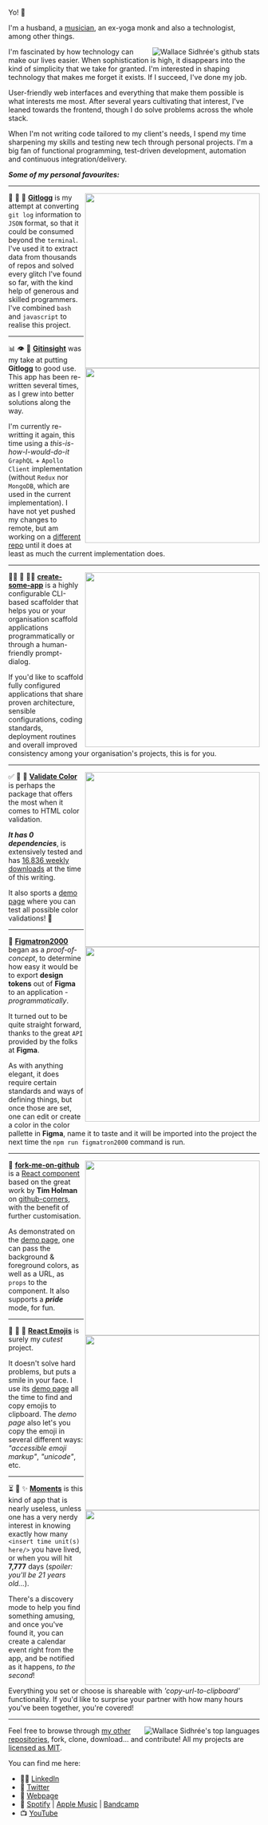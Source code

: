 Yo! 👋

I'm a husband, a [musician](https://open.spotify.com/artist/0EiGue54P0MDdLnwCZ1nQp?si=1kZFTDwQQfy0w0439F7i4A), an ex-yoga monk and also a technologist, among other things.

<img align="right" src="https://github-readme-stats.vercel.app/api?username=dreamyguy&count_private=true&show_icons=true&hide_title=true&hide_border=true&include_all_commits=true" title="Wallace Sidhrée's github stats" />

I'm fascinated by how technology can make our lives easier. When sophistication is high, it disappears into the kind of simplicity that we take for granted. I'm interested in shaping technology that makes me forget it exists. If I succeed, I've done my job.

User-friendly web interfaces and everything that make them possible is what interests me most. After several years cultivating that interest, I've leaned towards the frontend, though I do solve problems across the whole stack.

When I'm not writing code tailored to my client's needs, I spend my time sharpening my skills and testing new tech through personal projects. I'm a big fan of functional programming, test-driven development, automation and continuous integration/delivery.

_**Some of my personal favourites:**_

---

<a href="https://github.com/dreamyguy/gitlogg">
  <img width="350" align='right' src="https://github-readme-stats.vercel.app/api/pin/?username=dreamyguy&repo=gitlogg" />
</a>

💾 🧮 🤯 [**Gitlogg**](https://github.com/dreamyguy/gitlogg) is my attempt at converting `git log` information to `JSON` format, so that it could be consumed beyond the `terminal`. I've used it to extract data from thousands of repos and solved every glitch I've found so far, with the kind help of generous and skilled programmers. I've combined `bash` and `javascript` to realise this project.

---

<a href="https://github.com/dreamyguy/gitinsight">
  <img width="350" align='right' src="https://github-readme-stats.vercel.app/api/pin/?username=dreamyguy&repo=gitinsight" />
</a>

📊 👁 🧘 [**Gitinsight**](https://github.com/dreamyguy/gitinsight) was my take at putting **Gitlogg** to good use. This app has been re-written several times, as I grew into better solutions along the way.

I'm currently re-writting it again, this time using a _this-is-how-I-would-do-it_ `GraphQL` + `Apollo Client` implementation (without `Redux` nor `MongoDB`, which are used in the current implementation). I have not yet pushed my changes to remote, but am working on a [different repo](https://github.com/dreamyguy/gitinsight-ts) until it does at least as much the current implementation does.

---

<a href="https://github.com/dreamyguy/create-some-app">
  <img width="350" align='right' src="https://github-readme-stats.vercel.app/api/pin/?username=dreamyguy&repo=create-some-app" />
</a>

👩‍💻 🚀 👨‍💻 [**create-some-app**](https://github.com/dreamyguy/create-some-app) is a highly configurable CLI-based scaffolder that helps you or your organisation scaffold applications programmatically or through a human-friendly prompt-dialog.

If you'd like to scaffold fully configured applications that share proven architecture, sensible configurations, coding standards, deployment routines and overall improved consistency among your organisation's projects, this is for you.

---

<a href="https://github.com/dreamyguy/validate-color">
  <img width="350" align='right' src="https://github-readme-stats.vercel.app/api/pin/?username=dreamyguy&repo=validate-color" />
</a>

✅ 🌈 🙌 [**Validate Color**](https://github.com/dreamyguy/validate-color) is perhaps the package that offers the most when it comes to HTML color validation.

_**It has 0 dependencies**_, is extensively tested and has [16,836 weekly downloads](https://www.npmjs.com/package/validate-color) at the time of this writing.

It also sports a [demo page](https://dreamyguy.github.io/validate-color/) where you can test all possible color validations! 🌈

---

<a href="https://github.com/dreamyguy/figmatron2000">
  <img width="350" align='right' src="https://github-readme-stats.vercel.app/api/pin/?username=dreamyguy&repo=figmatron2000" />
</a>

🤖 [**Figmatron2000**](https://github.com/dreamyguy/figmatron2000) began as a _proof-of-concept_, to determine how easy it would be to export **design tokens** out of **Figma** to an application - _programmatically_.

It turned out to be quite straight forward, thanks to the great `API` provided by the folks at **Figma**.

As with anything elegant, it does require certain standards and ways of defining things, but once those are set, one can edit or create a color in the color pallette in **Figma**, name it to taste and it will be imported into the project the next time the `npm run figmatron2000` command is run.

---

<a href="https://github.com/whatthefoo/fork-me-on-github">
  <img width="350" align='right' src="https://github-readme-stats.vercel.app/api/pin/?username=whatthefoo&repo=fork-me-on-github" />
</a>

🐙 [**fork-me-on-github**](https://github.com/whatthefoo/fork-me-on-github) is a [React component](https://www.npmjs.com/package/fork-me-on-github) based on the great work by **Tim Holman** on [github-corners](https://github.com/tholman/github-corners), with the benefit of further customisation.

As demonstrated on the [demo page](https://whatthefoo.github.io/fork-me-on-github/), one can pass the background & foreground colors, as well as a URL, as `props` to the component. It also supports a _**pride**_ mode, for fun.

---

<a href="https://github.com/dreamyguy/react-emojis">
  <img width="350" align='right' src="https://github-readme-stats.vercel.app/api/pin/?username=dreamyguy&repo=react-emojis" />
</a>

🚀 🐹 🎉 [**React Emojis**](https://github.com/dreamyguy/react-emojis) is surely my _cutest_ project.

It doesn't solve hard problems, but puts a smile in your face. I use its [demo page](https://dreamyguy.github.io/react-emojis/) all the time to find and copy emojis to clipboard. The _demo page_ also let's you copy the emoji in several different ways: _"accessible emoji markup"_, _"unicode"_, etc.

---

<a href="https://github.com/dreamyguy/moments">
  <img width="350" align='right' src="https://github-readme-stats.vercel.app/api/pin/?username=dreamyguy&repo=moments" />
</a>

⏳ 🔮 ✨ [**Moments**](https://github.com/dreamyguy/moments) is this kind of app that is nearly useless, unless one has a very nerdy interest in knowing exactly how many `<insert time unit(s) here/>` you have lived, or when you will hit **7,777** days (_spoiler: you'll be 21 years old..._).

There's a discovery mode to help you find something amusing, and once you've found it, you can create a calendar event right from the app, and be notified as it happens, _to the second_!

Everything you set or choose is shareable with _'copy-url-to-clipboard'_ functionality. If you'd like to surprise your partner with how many hours you've been together, you're covered!

---

<img align="right" src="https://github-readme-stats.vercel.app/api/top-langs/?username=dreamyguy&layout=compact" title="Wallace Sidhrée's top languages" />

Feel free to browse through [my other repositories](https://github.com/dreamyguy?tab=repositories), fork, clone, download... and contribute! All my projects are [licensed as MIT](https://github.com/dreamyguy/gitlogg/blob/master/LICENSE).

You can find me here:

- 👨‍💻 [LinkedIn](https://www.linkedin.com/in/dreamyguy/?lipi=urn%3Ali%3Apage%3Ad_flagship3_feed%3BFh8WacBGSS6E%2F2qosSWuyw%3D%3D)
- 🐤 [Twitter](https://twitter.com/dreamyguy)
- 🏡 [Webpage](https://sidhree.com/)
- 🎵 [Spotify](https://open.spotify.com/artist/0EiGue54P0MDdLnwCZ1nQp?si=1kZFTDwQQfy0w0439F7i4A) | [Apple Music](https://music.apple.com/us/search?term=wallace%20sidhr%C3%A9e) | [Bandcamp](https://sidhree.bandcamp.com/)
- 📺 [YouTube](https://www.youtube.com/sidhree)
